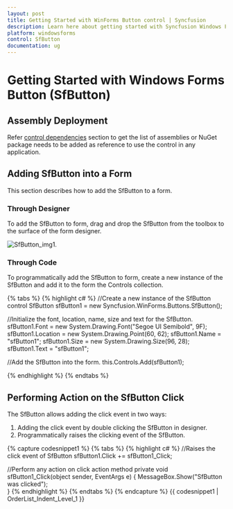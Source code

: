 ```yaml
---
layout: post
title: Getting Started with WinForms Button control | Syncfusion
description: Learn here about getting started with Syncfusion Windows Forms Button (SfButton) control and more details.
platform: windowsforms
control: SfButton
documentation: ug
---
```


# Getting Started with Windows Forms Button (SfButton)

## Assembly Deployment

Refer [control dependencies](https://help.syncfusion.com/windowsforms/control-dependencies#sfbutton) section to get the list of assemblies or NuGet package needs to be added as reference to use the control in any application. 

## Adding SfButton into a Form

This section describes how to add the SfButton to a form.

### Through Designer

To add the SfButton to form, drag and drop the SfButton from the toolbox to the surface of the form designer.

![SfButton_img1.](SfButton_images/SfButton_img1.jpeg)

### Through Code

To programmatically add the SfButton to form, create a new instance of the SfButton and add it to the form the Controls collection.


{% tabs %}
{% highlight c# %}
//Create a new instance of the SfButton control
SfButton sfButton1 = new Syncfusion.WinForms.Buttons.SfButton();

//Initialize the font, location, name, size and text for the SfButton.
sfButton1.Font = new System.Drawing.Font("Segoe UI Semibold", 9F);
sfButton1.Location = new System.Drawing.Point(60, 62);
sfButton1.Name = "sfButton1";
sfButton1.Size = new System.Drawing.Size(96, 28);
sfButton1.Text = "sfButton1";

//Add the SfButton into the form.
this.Controls.Add(sfButton1);

{% endhighlight %}
{% endtabs %}

## Performing Action on the SfButton Click

The SfButton allows adding the click event in two ways:

1. Adding the click event by double clicking the SfButton in designer.
2. Programmatically raises the clicking event of the SfButton.

{% capture codesnippet1 %}
{% tabs %}
{% highlight c# %}
//Raises the click event of SfButton
sfButton1.Click += sfButton1_Click;

//Perform any action on click action method
private void sfButton1_Click(object sender, EventArgs e)
{
    MessageBox.Show("SfButton was clicked");    
}
{% endhighlight %}
{% endtabs %}
{% endcapture %}
{{ codesnippet1 | OrderList_Indent_Level_1 }}